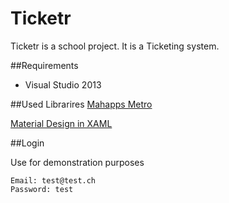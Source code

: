 # Ticketr
Ticketr is a school project. It is a Ticketing system.

##Requirements
* Visual Studio 2013

##Used Librarires
[Mahapps Metro](http://mahapps.com/)

[Material Design in XAML](http://materialdesigninxaml.net/)

##Login

Use for demonstration purposes 
```
Email: test@test.ch
Password: test
```